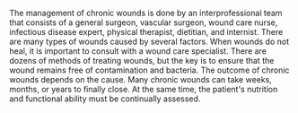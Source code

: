 The management of chronic wounds is done by an interprofessional team that consists of a general surgeon, vascular surgeon, wound care nurse, infectious disease expert, physical therapist, dietitian, and internist. There are many types of wounds caused by several factors. When wounds do not heal, it is important to consult with a wound care specialist. There are dozens of methods of treating wounds, but the key is to ensure that the wound remains free of contamination and bacteria. The outcome of chronic wounds depends on the cause. Many chronic wounds can take weeks, months, or years to finally close. At the same time, the patient's nutrition and functional ability must be continually assessed.